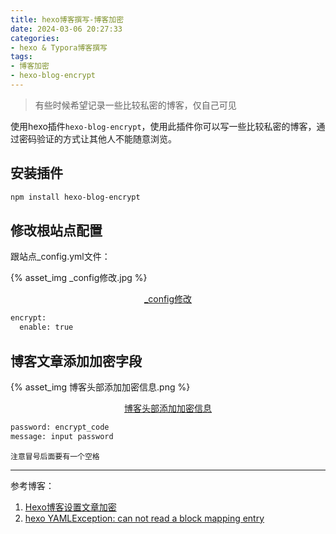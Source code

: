 ```yaml
---
title: hexo博客撰写-博客加密
date: 2024-03-06 20:27:33
categories:
- hexo & Typora博客撰写
tags:
- 博客加密
- hexo-blog-encrypt
---
```


> 有些时候希望记录一些比较私密的博客，仅自己可见

使用hexo插件`hexo-blog-encrypt`，使用此插件你可以写一些比较私密的博客，通过密码验证的方式让其他人不能随意浏览。

## 安装插件

```bash
npm install hexo-blog-encrypt
```



## 修改根站点配置

跟站点_config.yml文件：

{% asset_img _config修改.jpg %}

<center><u>_config修改</u> </center>

```bash
encrypt:
  enable: true
```



## 博客文章添加加密字段

{% asset_img 博客头部添加加密信息.png %}

<center><u>博客头部添加加密信息</u> </center>

```bash
password: encrypt_code
message: input password
```

`注意冒号后面要有一个空格`



---

参考博客：

1. [Hexo博客设置文章加密](https://blog.csdn.net/WwLK123/article/details/124436871)
2. [hexo YAMLException: can not read a block mapping entry](https://blog.csdn.net/qq_39026548/article/details/104729964)

